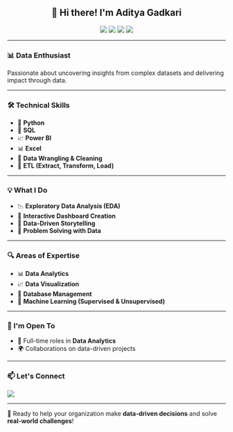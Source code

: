 <h2 align="center">👋 Hi there! I'm Aditya Gadkari</h2>

<p align="center">
  <img src="https://img.shields.io/badge/Python-3776AB?style=flat&logo=python&logoColor=white"/>
  <img src="https://img.shields.io/badge/Power%20BI-F2C811?style=flat&logo=powerbi&logoColor=black"/>
  <img src="https://img.shields.io/badge/SQL-4479A1?style=flat&logo=postgresql&logoColor=white"/>
  <img src="https://img.shields.io/badge/Excel-217346?style=flat&logo=microsoft-excel&logoColor=white"/>
</p>

---

### 📊 Data Enthusiast
Passionate about uncovering insights from complex datasets and delivering impact through data.

---

### 🛠️ Technical Skills
- 🐍 **Python**
- 💾 **SQL**
- 📈 **Power BI**
- 📊 **Excel**
- 🧹 **Data Wrangling & Cleaning**
- 🔄 **ETL (Extract, Transform, Load)**

---

### 💡 What I Do
- 📉 **Exploratory Data Analysis (EDA)**
- 📱 **Interactive Dashboard Creation**
- 📢 **Data-Driven Storytelling**
- 🎯 **Problem Solving with Data**

---

### 🔍 Areas of Expertise
- 📊 **Data Analytics**
- 📈 **Data Visualization**
- 💾 **Database Management**
- 🤖 **Machine Learning (Supervised & Unsupervised)**

---

### 🤝 I'm Open To
- 💼 Full-time roles in **Data Analytics**
- 🌍 Collaborations on data-driven projects

---

### 📫 Let's Connect
<a href="https://linkedin.com/in/adityagadkari/" target="_blank">
  <img src="https://img.shields.io/badge/LinkedIn-Aditya%20Gadkari-blue?style=for-the-badge&logo=linkedin"/>
</a>

---

🎯 Ready to help your organization make **data-driven decisions** and solve **real-world challenges**!
